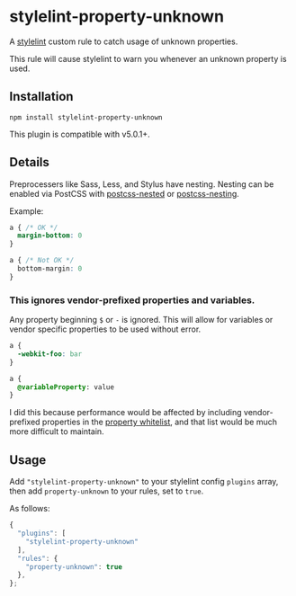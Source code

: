 # stylelint-property-unknown

A [stylelint](https://github.com/stylelint/stylelint) custom rule to catch usage of unknown properties.

This rule will cause stylelint to warn you whenever an unknown property is used.

## Installation

```
npm install stylelint-property-unknown
```

This plugin is compatible with v5.0.1+.

## Details

Preprocessers like Sass, Less, and Stylus have nesting. Nesting can be enabled via PostCSS with [postcss-nested](https://github.com/postcss/postcss-nested) or [postcss-nesting](https://github.com/jonathantneal/postcss-nesting).

Example:

```css
a { /* OK */
  margin-bottom: 0
}

a { /* Not OK */
  bottom-margin: 0
}
```

### This ignores vendor-prefixed properties and variables.

Any property beginning `$` or `-` is ignored. This will allow for variables or vendor specific properties to be used without error.

```css
a {
  -webkit-foo: bar
}

a {
  @variableProperty: value
}
```

I did this because performance would be affected by including vendor-prefixed properties in the [property whitelist](#), and that list would be much more difficult to maintain.

## Usage

Add `"stylelint-property-unknown"` to your stylelint config `plugins` array, then add `property-unknown` to your rules, set to `true`.

As follows:

```js
{
  "plugins": [
    "stylelint-property-unknown"
  ],
  "rules": {
    "property-unknown": true
  },
};
```
